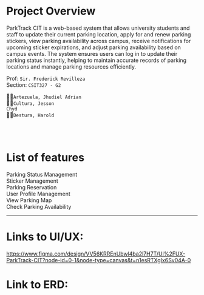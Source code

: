 # Project Overview
ParkTrack CIT is a web-based system that allows university students and staff to update their current parking location, apply for and renew parking stickers, view parking availability across campus, receive notifications for upcoming sticker expirations, and adjust parking availability based on campus events. The system ensures users can log in to update their parking status instantly, helping to maintain accurate records of parking locations and manage parking resources efficiently.

Prof: <code>Sir. Frederick Revilleza</code> <br>
Section: <code>CSIT327 - G2</code>

👨‍💼<code>Artezuela, Jhudiel Adrian</code><br>
👨‍💼<code>Cultura, Jesson Chyd</code><br>
👨‍💼<code>Destura, Harold</code>

<br> <br>



# List of features

Parking Status Management <br>
Sticker Management <br>
Parking Reservation <br>
User Profile Management <br>
View Parking Map <br>
Check Parking Availability 

---

# Links to UI/UX:
https://www.figma.com/design/VV56KRREnUbwl4ba2l7H7T/UI%2FUX-ParkTrack-CIT?node-id=0-1&node-type=canvas&t=n1esRTXgIx6Sv04A-0

# Link to ERD:




